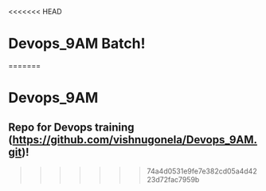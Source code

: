 <<<<<<< HEAD
# Devops_9AM Batch!
=======
# Devops_9AM
## Repo for Devops training (https://github.com/vishnugonela/Devops_9AM.git)!
>>>>>>> 74a4d0531e9fe7e382cd05a4d4223d72fac7959b

